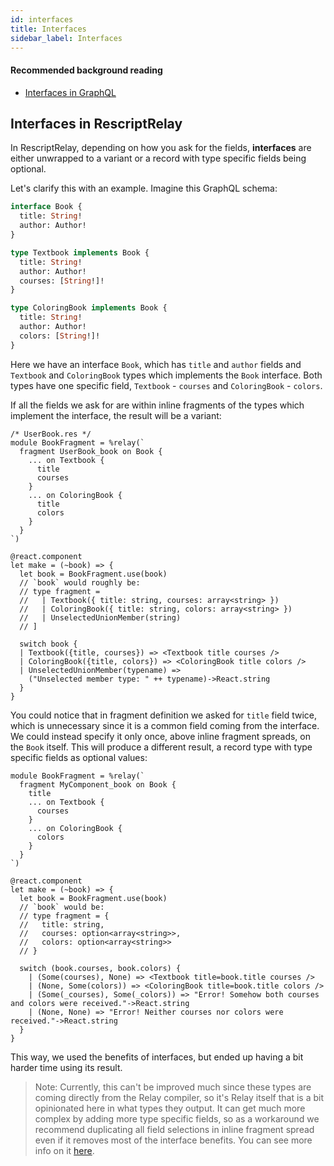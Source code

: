 ```yaml
---
id: interfaces
title: Interfaces
sidebar_label: Interfaces
---
```


#### Recommended background reading

- [Interfaces in GraphQL](https://graphql.org/learn/schema/#interfaces)

## Interfaces in RescriptRelay

In RescriptRelay, depending on how you ask for the fields, **interfaces** are either unwrapped to a variant or a record with type specific fields being optional.

Let's clarify this with an example. Imagine this GraphQL schema:

```graphql
interface Book {
  title: String!
  author: Author!
}

type Textbook implements Book {
  title: String!
  author: Author!
  courses: [String!]!
}

type ColoringBook implements Book {
  title: String!
  author: Author!
  colors: [String!]!
}
```

Here we have an interface `Book`, which has `title` and `author` fields and `Textbook` and `ColoringBook` types which implements the `Book` interface. Both types have one specific field, `Textbook` - `courses` and `ColoringBook` - `colors`.

If all the fields we ask for are within inline fragments of the types which implement the interface, the result will be a variant:

```rescript
/* UserBook.res */
module BookFragment = %relay(`
  fragment UserBook_book on Book {
    ... on Textbook {
      title
      courses
    }
    ... on ColoringBook {
      title
      colors
    }
  }
`)

@react.component
let make = (~book) => {
  let book = BookFragment.use(book)
  // `book` would roughly be:
  // type fragment =
  //   | Textbook({ title: string, courses: array<string> })
  //   | ColoringBook({ title: string, colors: array<string> })
  //   | UnselectedUnionMember(string)
  // ]

  switch book {
  | Textbook({title, courses}) => <Textbook title courses />
  | ColoringBook({title, colors}) => <ColoringBook title colors />
  | UnselectedUnionMember(typename) =>
    ("Unselected member type: " ++ typename)->React.string
  }
}

```

You could notice that in fragment definition we asked for `title` field twice, which is unnecessary since it is a common field coming from the interface. We could instead specify it only once, above inline fragment spreads, on the `Book` itself. This will produce a different result, a record type with type specific fields as optional values:

```rescript
module BookFragment = %relay(`
  fragment MyComponent_book on Book {
    title
    ... on Textbook {
      courses
    }
    ... on ColoringBook {
      colors
    }
  }
`)

@react.component
let make = (~book) => {
  let book = BookFragment.use(book)
  // `book` would be:
  // type fragment = {
  //   title: string,
  //   courses: option<array<string>>,
  //   colors: option<array<string>>
  // }

  switch (book.courses, book.colors) {
    | (Some(courses), None) => <Textbook title=book.title courses />
    | (None, Some(colors)) => <ColoringBook title=book.title colors />
    | (Some(_courses), Some(_colors)) => "Error! Somehow both courses and colors were received."->React.string
    | (None, None) => "Error! Neither courses nor colors were received."->React.string
  }
}
```

This way, we used the benefits of interfaces, but ended up having a bit harder time using its result.

> Note: Currently, this can't be improved much since these types are coming directly from the Relay compiler, so it's Relay itself that is a bit opinionated here in what types they output. It can get much more complex by adding more type specific fields, so as a workaround we recommend duplicating all field selections in inline fragment spread even if it removes most of the interface benefits. You can see more info on it [here](https://github.com/zth/rescript-relay/issues/315#issuecomment-1078739792).
